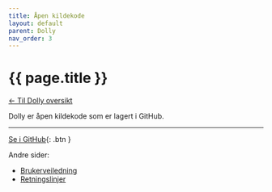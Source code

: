 ```yaml
---
title: Åpen kildekode
layout: default
parent: Dolly
nav_order: 3
---
```


# {{ page.title }}

[← Til Dolly oversikt](index)

Dolly er åpen kildekode som er lagert i GitHub.

---

[Se i GitHub](https://github.com/navikt/testnorge/tree/master/apps/dolly-frontend/){: .btn }

Andre sider:
- [Brukerveiledning](brukerveiledning)
- [Retningslinjer](retningslinjer)

